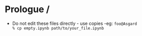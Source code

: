 # Prologue / 

- Do not edit these files directly  - use copies -eg:
<code>foo@Asgard % cp empty.ipynb path/to/your_file.ipynb</code> 